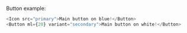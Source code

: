 Button example:

```js
<Icon src="primary">Main button on blue!</Button>
<Button ml={20} variant="secondary">Main button on white!</Button>
```